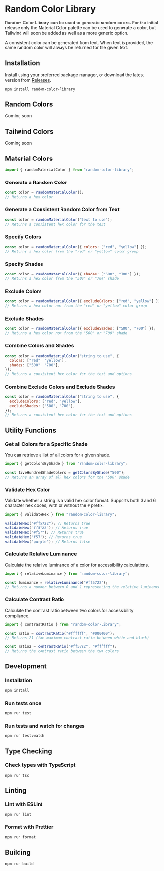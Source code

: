 # Random Color Library

Random Color Library can be used to generate random colors. For the initial release only the Material Color palette can be used to generate a color, but Tailwind will soon be added as well as a more generic option.

A consistent color can be generated from text. When text is provided, the same random color will always be returned for the given text.

## Installation

Install using your preferred package manager, or download the latest version from [Releases](https://github.com/lucaseverett/random-color-library/releases).

```bash
npm install random-color-library
```

## Random Colors

Coming soon

## Tailwind Colors

Coming soon

## Material Colors

```javascript
import { randomMaterialColor } from "random-color-library";
```

### Generate a Random Color

```javascript
const color = randomMaterialColor();
// Returns a hex color
```

### Generate a Consistent Random Color from Text

```javascript
const color = randomMaterialColor("text to use");
// Returns a consistent hex color for the text
```

### Specify Colors

```javascript
const color = randomMaterialColor({ colors: ["red", "yellow"] });
// Returns a hex color from the "red" or "yellow" color group
```

### Specify Shades

```javascript
const color = randomMaterialColor({ shades: ["500", "700"] });
// Returns a hex color from the "500" or "700" shade
```

### Exclude Colors

```javascript
const color = randomMaterialColor({ excludeColors: ["red", "yellow"] });
// Returns a hex color not from the "red" or "yellow" color group
```

### Exclude Shades

```javascript
const color = randomMaterialColor({ excludeShades: ["500", "700"] });
// Returns a hex color not from the "500" or "700" shade
```

### Combine Colors and Shades

```javascript
const color = randomMaterialColor("string to use", {
  colors: ["red", "yellow"],
  shades: ["500", "700"],
});
// Returns a consistent hex color for the text and options
```

### Combine Exclude Colors and Exclude Shades

```javascript
const color = randomMaterialColor("string to use", {
  excludeColors: ["red", "yellow"],
  excludeShades: ["500", "700"],
});
// Returns a consistent hex color for the text and options
```

## Utility Functions

### Get all Colors for a Specific Shade

You can retrieve a list of all colors for a given shade.

```javascript
import { getColorsByShade } from "random-color-library";

const fiveHundredShadeColors = getColorsByShade("500");
// Returns an array of all hex colors for the "500" shade
```

### Validate Hex Color

Validate whether a string is a valid hex color format. Supports both 3 and 6 character hex codes, with or without the `#` prefix.

```javascript
import { validateHex } from "random-color-library";

validateHex("#ff5722"); // Returns true
validateHex("ff5722"); // Returns true
validateHex("#f57"); // Returns true
validateHex("f57"); // Returns true
validateHex("purple"); // Returns false
```

### Calculate Relative Luminance

Calculate the relative luminance of a color for accessibility calculations.

```javascript
import { relativeLuminance } from "random-color-library";

const luminance = relativeLuminance("#ff5722");
// Returns a number between 0 and 1 representing the relative luminance
```

### Calculate Contrast Ratio

Calculate the contrast ratio between two colors for accessibility compliance.

```javascript
import { contrastRatio } from "random-color-library";

const ratio = contrastRatio("#ffffff", "#000000");
// Returns 21 (the maximum contrast ratio between white and black)

const ratio2 = contrastRatio("#ff5722", "#ffffff");
// Returns the contrast ratio between the two colors
```

## Development

### Installation

```sh
npm install
```

### Run tests once

```sh
npm run test
```

### Run tests and watch for changes

```sh
npm run test:watch
```

## Type Checking

### Check types with TypeScript

```sh
npm run tsc
```

## Linting

### Lint with ESLint

```sh
npm run lint
```

### Format with Prettier

```sh
npm run format
```

## Building

```sh
npm run build
```
